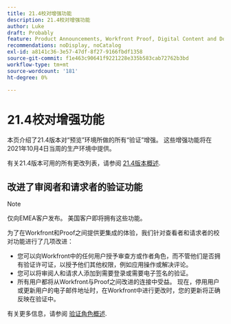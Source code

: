 ```yaml
---
title: 21.4校对增强功能
description: 21.4校对增强功能
author: Luke
draft: Probably
feature: Product Announcements, Workfront Proof, Digital Content and Documents
recommendations: noDisplay, noCatalog
exl-id: a8141c36-3e57-47df-8f27-9166fbdf1358
source-git-commit: f1e463c90641f9221228e335b583cab72762b3bd
workflow-type: tm+mt
source-wordcount: '181'
ht-degree: 0%

---
```


# 21.4校对增强功能

本页介绍了21.4版本对“预览”环境所做的所有“验证”增强。 这些增强功能将在2021年10月4日当周的生产环境中提供。

有关21.4版本可用的所有更改列表，请参阅 [21.4版本概述](../../../product-announcements/product-releases/21.4-release-activity/21-4-release-overview.md).

## 改进了审阅者和请求者的验证功能

>[!NOTE]
>
>仅向EMEA客户发布。 美国客户即将拥有这些功能。

为了在Workfront和Proof之间提供更集成的体验，我们针对查看者和请求者的校对功能进行了几项改进：

* 您可以向Workfront中的任何用户授予审查方或作者角色，而不管他们是否拥有验证许可证，以授予他们其他权限，例如应用操作或解决评论。
* 您可以将审阅人和请求人添加到需要登录或需要电子签名的验证。
* 所有用户都将从Workfront与Proof之间改进的连接中受益。 现在，停用用户或更新用户的电子邮件地址时，在Workfront中进行更改时，您的更新将正确反映在验证中。

有关更多信息，请参阅 [验证角色概述](../../../review-and-approve-work/proofing/proofing-overview/proof-roles.md).
